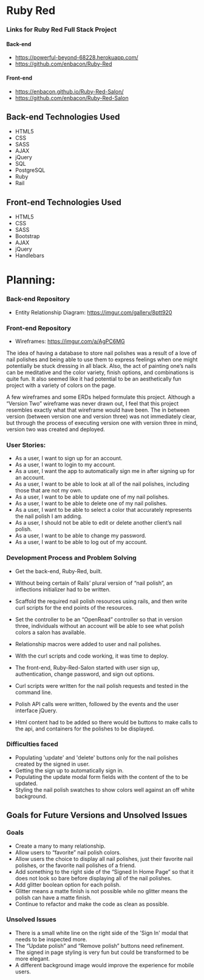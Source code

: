 # Ruby Red

### Links for Ruby Red Full Stack Project
#### Back-end
* https://powerful-beyond-68228.herokuapp.com/
* https://github.com/enbacon/Ruby-Red


#### Front-end
* https://enbacon.github.io/Ruby-Red-Salon/
* https://github.com/enbacon/Ruby-Red-Salon

## Back-end Technologies Used

* HTML5
* CSS
* SASS
* AJAX
* jQuery
* SQL
* PostgreSQL
* Ruby
* Rail

## Front-end Technologies Used

* HTML5
* CSS
* SASS
* Bootstrap
* AJAX
* jQuery
* Handlebars

# Planning:
### Back-end Repository
* Entity Relationship Diagram: https://imgur.com/gallery/8ptt920


### Front-end Repository
* Wireframes: https://imgur.com/a/AgPC6MG

The idea of having a database to store nail polishes was a result of a love of nail polishes and being able to use them to express feelings when one might potentially be stuck dressing in all black. Also, the act of painting one’s nails can be meditative and the color variety, finish options, and combinations is quite fun. It also seemed like it had potential to be an aesthetically fun project with a variety of colors on the page.

A few wireframes and some ERDs helped formulate this project. Although a “Version Two” wireframe was never drawn out, I feel that this project resembles exactly what that wireframe would have been. The in between version (between version one and version three) was not immediately clear, but through the process of executing version one with version three in mind, version two was created and deployed.

### User Stories:
* As a user, I want to sign up for an account.
* As a user, I want to login to my account.
* As a user, I want the app to automatically sign me in after signing up for an account.
* As a user, I want to be able to look at all of the nail polishes, including those that are not my own.
* As a user, I want to be able to update one of my nail polishes.
* As a user, I want to be able to delete one of my nail polishes.
* As a user, I want to be able to select a color that accurately represents the nail polish I am adding.
* As a user, I should not be able to edit or delete another client’s nail polish.
* As a user, I want to be able to change my password.
* As a user, I want to be able to log out of my account.


### Development Process and Problem Solving
* Get the back-end, Ruby-Red, built.
* Without being certain of Rails’ plural version of “nail polish”, an inflections initializer had to be written.
* Scaffold the required nail polish resources using rails, and then write curl scripts for the end points of the resources.
* Set the controller to be an “OpenRead” controller so that in version three, individuals without an account will be able to see what polish colors a salon has available.
* Relationship macros were added to user and nail polishes.
* With the curl scripts and code working, it was time to deploy.

* The front-end, Ruby-Red-Salon started with user sign up, authentication, change password, and sign out options.
* Curl scripts were written for the nail polish requests and tested in the command line.
* Polish API calls were written, followed by the events and the user interface jQuery.
* Html content had to be added so there would be buttons to make calls to the api, and containers for the polishes to be displayed.


### Difficulties faced
* Populating 'update' and 'delete' buttons only for the nail polishes created by the signed in user.
* Getting the sign up to automatically sign in.
* Populating the update modal form fields with the content of the to be updated.
* Styling the nail polish swatches to show colors well against an off white background.

## Goals for Future Versions and Unsolved Issues
### Goals
* Create a many to many relationship.
* Allow users to “favorite” nail polish colors.
* Allow users the choice to display all nail polishes, just their favorite nail polishes, or the favorite nail polishes of a friend.
* Add something to the right side of the “Signed In Home Page” so that it does not look so bare before displaying all of the nail polishes.
* Add glitter boolean option for each polish.
* Glitter means a matte finish is not possible while no glitter means the polish can have a matte finish.
* Continue to refactor and make the code as clean as possible.

### Unsolved Issues
* There is a small white line on the right side of the 'Sign In' modal that needs to be inspected more.
* The “Update polish” and “Remove polish” buttons need refinement.
* The signed in page styling is very fun but could be transformed to be more elegant.
* A different background image would improve the experience for mobile users.
